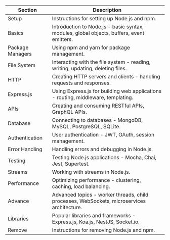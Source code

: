 | Section           | Description                                                                   |
|-------------------|-------------------------------------------------------------------------------|
| Setup             | Instructions for setting up Node.js and npm.                                  |
| Basics            | Introduction to Node.js - basic syntax, modules, global objects, buffers, event emitters. |
| Package Managers  | Using npm and yarn for package management.                                    |
| File System       | Interacting with the file system - reading, writing, updating, deleting files.|
| HTTP              | Creating HTTP servers and clients - handling requests and responses.          |
| Express.js        | Using Express.js for building web applications - routing, middleware, templating. |
| APIs              | Creating and consuming RESTful APIs, GraphQL APIs.                            |
| Database          | Connecting to databases - MongoDB, MySQL, PostgreSQL, SQLite.                 |
| Authentication    | User authentication - JWT, OAuth, session management.                         |
| Error Handling    | Handling errors and debugging in Node.js.                                     |
| Testing           | Testing Node.js applications - Mocha, Chai, Jest, Supertest.                  |
| Streams           | Working with streams in Node.js.                                              |
| Performance       | Optimizing performance - clustering, caching, load balancing.                 |
| Advance           | Advanced topics - worker threads, child processes, WebSockets, microservices architecture. |
| Libraries         | Popular libraries and frameworks - Express.js, Koa.js, NestJS, Socket.io.     |
| Remove            | Instructions for removing Node.js and npm.                                    |
